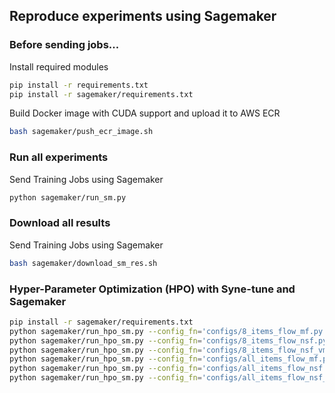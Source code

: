 ## Reproduce experiments using Sagemaker

### Before sending jobs...
Install required modules
```bash
pip install -r requirements.txt
pip install -r sagemaker/requirements.txt
```
Build Docker image with CUDA support and upload it to AWS ECR
```bash
bash sagemaker/push_ecr_image.sh
```

### Run all experiments
Send Training Jobs using Sagemaker
```bash
python sagemaker/run_sm.py
```

### Download all results
Send Training Jobs using Sagemaker
```bash
bash sagemaker/download_sm_res.sh
```

### Hyper-Parameter Optimization (HPO) with Syne-tune and Sagemaker

```bash
pip install -r sagemaker/requirements.txt
python sagemaker/run_hpo_sm.py --config_fn='configs/8_items_flow_mf.py' --smi_method='flow'
python sagemaker/run_hpo_sm.py --config_fn='configs/8_items_flow_nsf.py' --smi_method='flow'
python sagemaker/run_hpo_sm.py --config_fn='configs/8_items_flow_nsf_vmp_flow.py' --smi_method='vmp_flow'
python sagemaker/run_hpo_sm.py --config_fn='configs/all_items_flow_mf.py' --smi_method='flow'
python sagemaker/run_hpo_sm.py --config_fn='configs/all_items_flow_nsf.py' --smi_method='flow'
python sagemaker/run_hpo_sm.py --config_fn='configs/all_items_flow_nsf_vmp_flow.py' --smi_method='vmp_flow' --log_dir $HOME/spatial-smi-output/hpo_log_20220917 --alsologtostderr &
```
